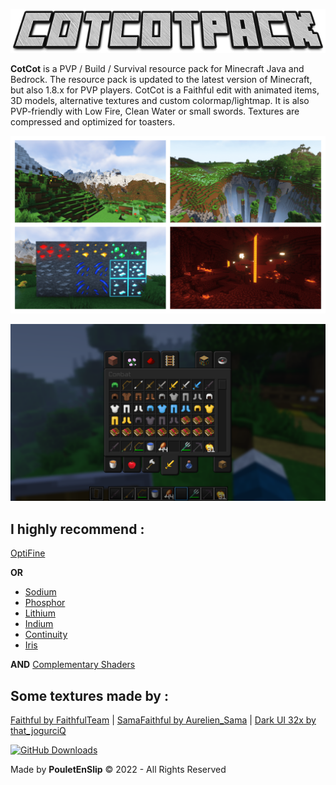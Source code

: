 [![](https://github.com/PouletEnSlip/pouletenslip.github.io/blob/main/pages/img/logo.png)](https://pouletenslip.github.io/pages/cotcotpack.html)

**CotCot** is a PVP / Build / Survival resource pack for Minecraft Java and Bedrock. The resource pack is updated to the latest version of Minecraft, but also 1.8.x for PVP players. CotCot is a Faithful edit with animated items, 3D models, alternative textures and custom colormap/lightmap. It is also PVP-friendly with Low Fire, Clean Water or small swords. Textures are compressed and optimized for toasters.

![0](https://github.com/PouletEnSlip/pouletenslip.github.io/blob/main/pages/img/0.png)

![1](https://github.com/PouletEnSlip/pouletenslip.github.io/blob/main/pages/img/1.png)

## I highly recommend :

[OptiFine](https://www.optifine.net/home)

**OR**
* [Sodium](https://www.curseforge.com/minecraft/mc-mods/sodium)
* [Phosphor](https://www.curseforge.com/minecraft/mc-mods/phosphor)
* [Lithium](https://www.curseforge.com/minecraft/mc-mods/lithium)
* [Indium](https://www.curseforge.com/minecraft/mc-mods/indium)
* [Continuity](https://www.curseforge.com/minecraft/mc-mods/continuity)
* [Iris](https://www.curseforge.com/minecraft/mc-mods/irisshaders)

**AND**
[Complementary Shaders](https://www.curseforge.com/minecraft/customization/complementary-shaders)

## Some textures made by :

[Faithful by FaithfulTeam](https://faithful.team) | [SamaFaithful by Aurelien_Sama](https://www.youtube.com/channel/UCM2e9ub5nKQIvYbIPxSTbOg) | [Dark UI 32x by that_jogurciQ](https://www.curseforge.com/minecraft/texture-packs/dark-ui-32x)

[![GitHub Downloads](https://img.shields.io/github/downloads/PouletEnSlip/CotCotPack/total?label=Downloads&logo=github&cacheSeconds=360)](https://github.com/PouletEnSlip/CotCotPack/releases)

Made by **PouletEnSlip** © 2022 - All Rights Reserved
